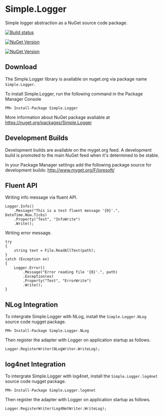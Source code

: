 # Simple.Logger

Simple logger abstraction as a NuGet source code package.

[![Build status](https://ci.appveyor.com/api/projects/status/24o8k3nn3skd3hxc?svg=true)](https://ci.appveyor.com/project/LoreSoft/simple-logger)

[![NuGet Version](https://img.shields.io/nuget/v/Simple.Logger.svg?style=flat-square)](http://www.nuget.org/packages/Simple.Logger/)

[![NuGet Version](https://img.shields.io/nuget/dt/Simple.Logger.svg?style=flat-square)](http://www.nuget.org/packages/Simple.Logger/)

## Download

The Simple.Logger library is available on nuget.org via package name `Simple.Logger`.

To install Simple.Logger, run the following command in the Package Manager Console

    PM> Install-Package Simple.Logger
    
More information about NuGet package avaliable at
<https://nuget.org/packages/Simple.Logger>

## Development Builds


Development builds are available on the myget.org feed.  A development build is promoted to the main NuGet feed when it's determined to be stable. 

In your Package Manager settings add the following package source for development builds:
<http://www.myget.org/F/loresoft/>

## Fluent API

Writing info message via fluent API.

    Logger.Info()
        .Message("This is a test fluent message '{0}'.", DateTime.Now.Ticks)
        .Property("Test", "InfoWrite")
        .Write();

Writing error message.

    try
    {
        string text = File.ReadAllText(path);
    }
    catch (Exception ex)
    {
        Logger.Error()
            .Message("Error reading file '{0}'.", path)
            .Exception(ex)
            .Property("Test", "ErrorWrite")
            .Write();
    }
    
## NLog Integration

To intergrate Simple.Logger with NLog, install the `Simple.Logger.NLog` source code nugget package.  

    PM> Install-Package Simple.Logger.NLog

Then register the adapter with Logger on application startup as follows.

    Logger.RegisterWriter(NLogWriter.WriteLog);

## log4net Integration

To intergrate Simple.Logger with log4net, install the `Simple.Logger.log4net` source code nugget package.  

    PM> Install-Package Simple.Logger.log4net

Then register the adapter with Logger on application startup as follows.

    Logger.RegisterWriter(Log4NetWriter.WriteLog);
